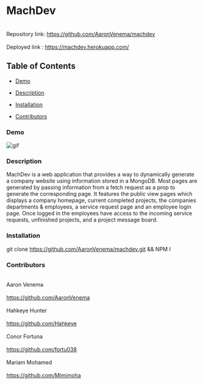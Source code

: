 # MachDev
<br> Repository link: https://github.com/AaronVenema/machdev <br>
<br> Deployed link : https://machdev.herokuapp.com/ <br>
## Table of Contents
* [Demo](#Demo)

* [Description](#Description)

* [Installation](#Installation)

* [Contributors](#Contributors)


### Demo
![gif]()

### Description
MachDev is a web application that provides a way to dynamically generate a company website using information stored in a MongoDB. Most pages are generated by passing information from a fetch request as a prop to generate the corresponding page. It features the public view pages which displays a company homepage, current completed projects, the companies departments & employees, a service request page and an employee login page. Once logged in the employees have access to the incoming service requests, unfinished projects, and a project message board. 


### Installation
git clone https://github.com/AaronVenema/machdev.git && NPM I

### Contributors
<br> Aaron Venema <br>
<br> https://github.com/AaronVenema <br>
<br> Hahkeye Hunter <br>
<br> https://github.com/Hahkeye <br>
<br> Conor Fortuna <br>
<br> https://github.com/fortu038 <br>
<br> Mariam Mohamed <br>
<br> https://github.com/Mimimoha <br>


